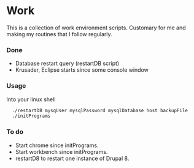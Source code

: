 Work
=================

This is a collection of work environment scripts. Customary for me and making my routines that I follow regularly.

### Done
* Database restart query (restartDB script)
* Krusader, Eclipse starts since some console window


### Usage
Into your linux shell
```bash
  ./restartDB mysqUser mysqlPassword mysqlDatabase host backupFile
  ./initPrograms
```

### To do
* Start chrome since initPrograms.
* Start workbench since initPrograms.
* restartD8 to restart one instance of Drupal 8.
